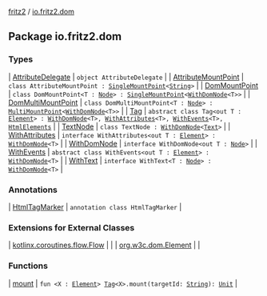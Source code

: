 [fritz2](../index.md) / [io.fritz2.dom](./index.md)

## Package io.fritz2.dom

### Types

| [AttributeDelegate](-attribute-delegate/index.md) | `object AttributeDelegate` |
| [AttributeMountPoint](-attribute-mount-point/index.md) | `class AttributeMountPoint : `[`SingleMountPoint`](../io.fritz2.binding/-single-mount-point/index.md)`<`[`String`](https://kotlinlang.org/api/latest/jvm/stdlib/kotlin/-string/index.html)`>` |
| [DomMountPoint](-dom-mount-point/index.md) | `class DomMountPoint<T : `[`Node`](https://kotlinlang.org/api/latest/jvm/stdlib/org.w3c.dom/-node/index.html)`> : `[`SingleMountPoint`](../io.fritz2.binding/-single-mount-point/index.md)`<`[`WithDomNode`](-with-dom-node/index.md)`<T>>` |
| [DomMultiMountPoint](-dom-multi-mount-point/index.md) | `class DomMultiMountPoint<T : `[`Node`](https://kotlinlang.org/api/latest/jvm/stdlib/org.w3c.dom/-node/index.html)`> : `[`MultiMountPoint`](../io.fritz2.binding/-multi-mount-point/index.md)`<`[`WithDomNode`](-with-dom-node/index.md)`<T>>` |
| [Tag](-tag/index.md) | `abstract class Tag<out T : `[`Element`](https://kotlinlang.org/api/latest/jvm/stdlib/org.w3c.dom/-element/index.html)`> : `[`WithDomNode`](-with-dom-node/index.md)`<T>, `[`WithAttributes`](-with-attributes/index.md)`<T>, `[`WithEvents`](-with-events/index.md)`<T>, `[`HtmlElements`](../io.fritz2.dom.html/-html-elements/index.md) |
| [TextNode](-text-node/index.md) | `class TextNode : `[`WithDomNode`](-with-dom-node/index.md)`<`[`Text`](https://kotlinlang.org/api/latest/jvm/stdlib/org.w3c.dom/-text/index.html)`>` |
| [WithAttributes](-with-attributes/index.md) | `interface WithAttributes<out T : `[`Element`](https://kotlinlang.org/api/latest/jvm/stdlib/org.w3c.dom/-element/index.html)`> : `[`WithDomNode`](-with-dom-node/index.md)`<T>` |
| [WithDomNode](-with-dom-node/index.md) | `interface WithDomNode<out T : `[`Node`](https://kotlinlang.org/api/latest/jvm/stdlib/org.w3c.dom/-node/index.html)`>` |
| [WithEvents](-with-events/index.md) | `abstract class WithEvents<out T : `[`Element`](https://kotlinlang.org/api/latest/jvm/stdlib/org.w3c.dom/-element/index.html)`> : `[`WithDomNode`](-with-dom-node/index.md)`<T>` |
| [WithText](-with-text/index.md) | `interface WithText<T : `[`Node`](https://kotlinlang.org/api/latest/jvm/stdlib/org.w3c.dom/-node/index.html)`> : `[`WithDomNode`](-with-dom-node/index.md)`<T>` |

### Annotations

| [HtmlTagMarker](-html-tag-marker/index.md) | `annotation class HtmlTagMarker` |

### Extensions for External Classes

| [kotlinx.coroutines.flow.Flow](kotlinx.coroutines.flow.-flow/index.md) |  |
| [org.w3c.dom.Element](org.w3c.dom.-element/index.md) |  |

### Functions

| [mount](mount.md) | `fun <X : `[`Element`](https://kotlinlang.org/api/latest/jvm/stdlib/org.w3c.dom/-element/index.html)`> `[`Tag`](-tag/index.md)`<X>.mount(targetId: `[`String`](https://kotlinlang.org/api/latest/jvm/stdlib/kotlin/-string/index.html)`): `[`Unit`](https://kotlinlang.org/api/latest/jvm/stdlib/kotlin/-unit/index.html) |

